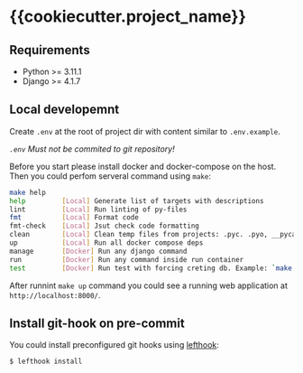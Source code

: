 # {{cookiecutter.project_name}}

## Requirements

* Python >= 3.11.1
* Django >= 4.1.7

## Local developemnt

Create `.env` at the root of project dir with content similar to `.env.example`.

*`.env` Must not be commited to git repository!*

Before you start please install docker and docker-compose on the host.
Then you could perfom serveral command using `make`:

```bash
make help     
help         [Local] Generate list of targets with descriptions
lint         [Local] Run linting of py-files
fmt          [Local] Format code
fmt-check    [Local] Jsut check code formatting
clean        [Local] Clean temp files from projects: .pyc. .pyo, __pycache__
up           [Local] Run all docker compose deps
manage       [Docker] Run any django command
run          [Docker] Run any command inside run container
test         [Docker] Run test with forcing creting db. Example: `make test`
```

After runnint `make up` command you could see a running web application at `http://localhost:8000/`.

## Install git-hook on pre-commit

You could install preconfigured git hooks using [lefthook](https://github.com/evilmartians/lefthook):

```bash
$ lefthook install
```
